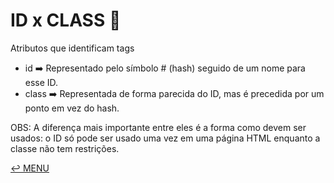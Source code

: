 # ID x CLASS :small_blue_diamond:
Atributos que identificam tags

- id :arrow_right: Representado pelo símbolo # (hash) seguido de um nome para esse ID.
- class :arrow_right: Representada de forma parecida do ID, mas é precedida por um ponto em vez do hash.

OBS: A diferença mais importante entre eles é a forma como devem ser usados: o ID só pode ser usado uma vez em uma página HTML enquanto a classe não tem restrições.

[:leftwards_arrow_with_hook: MENU](README.md)
